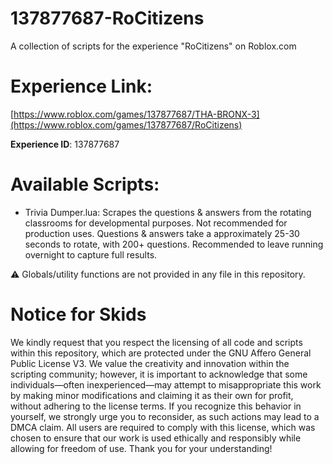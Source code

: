# 137877687-RoCitizens
A collection of scripts for the experience "RoCitizens" on Roblox.com 

# Experience Link:
[https://www.roblox.com/games/137877687/THA-BRONX-3](https://www.roblox.com/games/137877687/RoCitizens)


**Experience ID**: 137877687

# Available Scripts:
- Trivia Dumper.lua: Scrapes the questions & answers from the rotating classrooms for developmental purposes. Not recommended for production uses. Questions & answers take a approximately 25-30 seconds to rotate, with 200+ questions. Recommended to leave running overnight to capture full results.

⚠️ Globals/utility functions are not provided in any file in this repository.

# Notice for Skids
We kindly request that you respect the licensing of all code and scripts within this repository, which are protected under the GNU Affero General Public License V3. We value the creativity and innovation within the scripting community; however, it is important to acknowledge that some individuals—often inexperienced—may attempt to misappropriate this work by making minor modifications and claiming it as their own for profit, without adhering to the license terms. If you recognize this behavior in yourself, we strongly urge you to reconsider, as such actions may lead to a DMCA claim. All users are required to comply with this license, which was chosen to ensure that our work is used ethically and responsibly while allowing for freedom of use. Thank you for your understanding!
